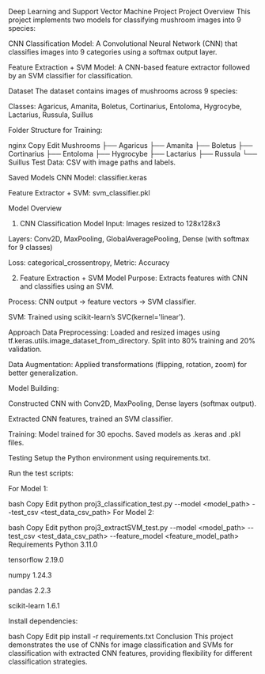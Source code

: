 Deep Learning and Support Vector Machine Project
Project Overview
This project implements two models for classifying mushroom images into 9 species:

CNN Classification Model: A Convolutional Neural Network (CNN) that classifies images into 9 categories using a softmax output layer.

Feature Extraction + SVM Model: A CNN-based feature extractor followed by an SVM classifier for classification.

Dataset
The dataset contains images of mushrooms across 9 species:

Classes: Agaricus, Amanita, Boletus, Cortinarius, Entoloma, Hygrocybe, Lactarius, Russula, Suillus

Folder Structure for Training:

nginx
Copy
Edit
Mushrooms
├── Agaricus
├── Amanita
├── Boletus
├── Cortinarius
├── Entoloma
├── Hygrocybe
├── Lactarius
├── Russula
└── Suillus
Test Data: CSV with image paths and labels.

Saved Models
CNN Model: classifier.keras

Feature Extractor + SVM: svm_classifier.pkl

Model Overview
1. CNN Classification Model
Input: Images resized to 128x128x3

Layers: Conv2D, MaxPooling, GlobalAveragePooling, Dense (with softmax for 9 classes)

Loss: categorical_crossentropy, Metric: Accuracy

2. Feature Extraction + SVM Model
Purpose: Extracts features with CNN and classifies using an SVM.

Process: CNN output → feature vectors → SVM classifier.

SVM: Trained using scikit-learn’s SVC(kernel='linear').

Approach
Data Preprocessing: Loaded and resized images using tf.keras.utils.image_dataset_from_directory. Split into 80% training and 20% validation.

Data Augmentation: Applied transformations (flipping, rotation, zoom) for better generalization.

Model Building:

Constructed CNN with Conv2D, MaxPooling, Dense layers (softmax output).

Extracted CNN features, trained an SVM classifier.

Training: Model trained for 30 epochs. Saved models as .keras and .pkl files.

Testing
Setup the Python environment using requirements.txt.

Run the test scripts:

For Model 1:

bash
Copy
Edit
python proj3_classification_test.py --model <model_path> --test_csv <test_data_csv_path>
For Model 2:

bash
Copy
Edit
python proj3_extractSVM_test.py --model <model_path> --test_csv <test_data_csv_path> --feature_model <feature_model_path>
Requirements
Python 3.11.0

tensorflow 2.19.0

numpy 1.24.3

pandas 2.2.3

scikit-learn 1.6.1

Install dependencies:

bash
Copy
Edit
pip install -r requirements.txt
Conclusion
This project demonstrates the use of CNNs for image classification and SVMs for classification with extracted CNN features, providing flexibility for different classification strategies.
